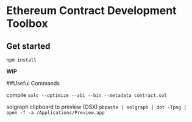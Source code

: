 # Ethereum Contract Development Toolbox

## Get started
`npm install`


**WIP**

##Useful Commands

compile
`solc --optimize --abi --bin --metadata contract.sol`

solgraph clipboard to preview (OSX)
`pbpaste | solgraph | dot -Tpng | open -f -a /Applications/Preview.app`